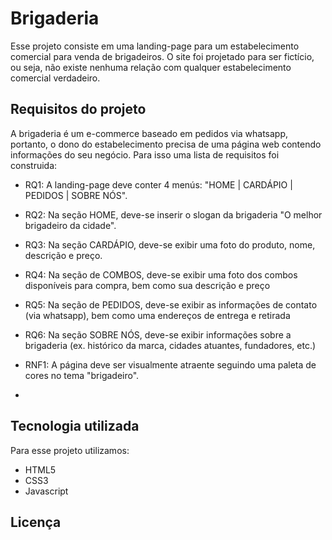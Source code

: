 # Brigaderia

Esse projeto consiste em uma landing-page para um estabelecimento comercial para venda de brigadeiros. O site foi projetado para ser fictício, ou seja, não existe nenhuma relação com qualquer estabelecimento comercial verdadeiro. 

## Requisitos do projeto

A brigaderia é um e-commerce baseado em pedidos via whatsapp, portanto, o dono do estabelecimento precisa de uma página web contendo informações do seu negócio. Para isso uma lista de requisitos foi construida:

- RQ1: A landing-page deve conter 4 menús: "HOME | CARDÁPIO | PEDIDOS | SOBRE NÓS".
- RQ2: Na seção HOME, deve-se inserir o slogan da brigaderia "O melhor brigadeiro da cidade".
- RQ3: Na seção CARDÁPIO, deve-se exibir uma foto do produto, nome, descrição e preço.
- RQ4: Na seção de COMBOS, deve-se exibir uma foto dos combos disponíveis para compra, bem como sua descrição e preço
- RQ5: Na seção de PEDIDOS, deve-se exibir as informações de contato (via whatsapp), bem como uma endereços de entrega e retirada
- RQ6: Na seção SOBRE NÓS, deve-se exibir informações sobre a brigaderia (ex. histórico da marca, cidades atuantes, fundadores, etc.)

- RNF1: A página deve ser visualmente atraente seguindo uma paleta de cores no tema "brigadeiro".
- 


## Tecnologia utilizada

Para esse projeto utilizamos:
- HTML5
- CSS3 
- Javascript

## Licença


